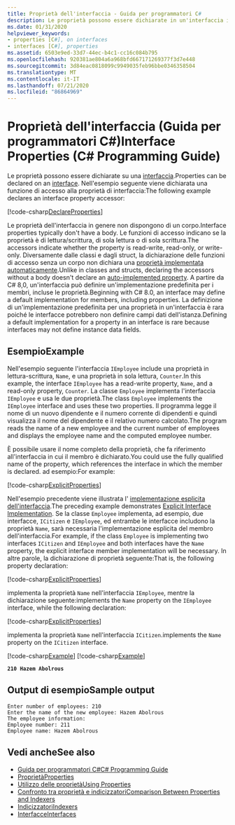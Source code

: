 ```yaml
---
title: Proprietà dell'interfaccia - Guida per programmatori C#
description: Le proprietà possono essere dichiarate in un'interfaccia in C#. In questo esempio viene dichiarata una funzione di accesso della proprietà di interfaccia.
ms.date: 01/31/2020
helpviewer_keywords:
- properties [C#], on interfaces
- interfaces [C#], properties
ms.assetid: 6503e9ed-33d7-44ec-b4c1-cc16c084b795
ms.openlocfilehash: 920381ae804a6a968bfd667171269377f3d7e448
ms.sourcegitcommit: 3d84eac0818099c9949035feb96bbe0346358504
ms.translationtype: MT
ms.contentlocale: it-IT
ms.lasthandoff: 07/21/2020
ms.locfileid: "86864969"
---
```

# <a name="interface-properties-c-programming-guide"></a><span data-ttu-id="a090c-104">Proprietà dell'interfaccia (Guida per programmatori C#)</span><span class="sxs-lookup"><span data-stu-id="a090c-104">Interface Properties (C# Programming Guide)</span></span>

<span data-ttu-id="a090c-105">Le proprietà possono essere dichiarate su una [interfaccia](../../language-reference/keywords/interface.md).</span><span class="sxs-lookup"><span data-stu-id="a090c-105">Properties can be declared on an [interface](../../language-reference/keywords/interface.md).</span></span> <span data-ttu-id="a090c-106">Nell'esempio seguente viene dichiarata una funzione di accesso alla proprietà di interfaccia:</span><span class="sxs-lookup"><span data-stu-id="a090c-106">The following example declares an interface property accessor:</span></span>

[!code-csharp[DeclareProperties](~/samples/snippets/csharp/interfaces/properties.cs#DeclareInterfaceProperties)]

<span data-ttu-id="a090c-107">Le proprietà dell'interfaccia in genere non dispongono di un corpo.</span><span class="sxs-lookup"><span data-stu-id="a090c-107">Interface properties typically don't have a body.</span></span> <span data-ttu-id="a090c-108">Le funzioni di accesso indicano se la proprietà è di lettura/scrittura, di sola lettura o di sola scrittura.</span><span class="sxs-lookup"><span data-stu-id="a090c-108">The accessors indicate whether the property is read-write, read-only, or write-only.</span></span> <span data-ttu-id="a090c-109">Diversamente dalle classi e dagli struct, la dichiarazione delle funzioni di accesso senza un corpo non dichiara una [proprietà implementata automaticamente](auto-implemented-properties.md).</span><span class="sxs-lookup"><span data-stu-id="a090c-109">Unlike in classes and structs, declaring the accessors without a body doesn't declare an [auto-implemented property](auto-implemented-properties.md).</span></span> <span data-ttu-id="a090c-110">A partire da C# 8,0, un'interfaccia può definire un'implementazione predefinita per i membri, incluse le proprietà.</span><span class="sxs-lookup"><span data-stu-id="a090c-110">Beginning with C# 8.0, an interface may define a default implementation for members, including properties.</span></span> <span data-ttu-id="a090c-111">La definizione di un'implementazione predefinita per una proprietà in un'interfaccia è rara poiché le interfacce potrebbero non definire campi dati dell'istanza.</span><span class="sxs-lookup"><span data-stu-id="a090c-111">Defining a default implementation for a property in an interface is rare because interfaces may not define instance data fields.</span></span>

## <a name="example"></a><span data-ttu-id="a090c-112">Esempio</span><span class="sxs-lookup"><span data-stu-id="a090c-112">Example</span></span>

<span data-ttu-id="a090c-113">Nell'esempio seguente l'interfaccia `IEmployee` include una proprietà in lettura-scrittura, `Name`, e una proprietà in sola lettura, `Counter`.</span><span class="sxs-lookup"><span data-stu-id="a090c-113">In this example, the interface `IEmployee` has a read-write property, `Name`, and a read-only property, `Counter`.</span></span> <span data-ttu-id="a090c-114">La classe `Employee` implementa l'interfaccia `IEmployee` e usa le due proprietà.</span><span class="sxs-lookup"><span data-stu-id="a090c-114">The class `Employee` implements the `IEmployee` interface and uses these two properties.</span></span> <span data-ttu-id="a090c-115">Il programma legge il nome di un nuovo dipendente e il numero corrente di dipendenti e quindi visualizza il nome del dipendente e il relativo numero calcolato.</span><span class="sxs-lookup"><span data-stu-id="a090c-115">The program reads the name of a new employee and the current number of employees and displays the employee name and the computed employee number.</span></span>

<span data-ttu-id="a090c-116">È possibile usare il nome completo della proprietà, che fa riferimento all'interfaccia in cui il membro è dichiarato.</span><span class="sxs-lookup"><span data-stu-id="a090c-116">You could use the fully qualified name of the property, which references the interface in which the member is declared.</span></span> <span data-ttu-id="a090c-117">ad esempio:</span><span class="sxs-lookup"><span data-stu-id="a090c-117">For example:</span></span>

[!code-csharp[ExplicitProperties](~/samples/snippets/csharp/interfaces/properties.cs#ExplicitImplementation)]

<span data-ttu-id="a090c-118">Nell'esempio precedente viene illustrata l' [implementazione esplicita dell'interfaccia](../interfaces/explicit-interface-implementation.md).</span><span class="sxs-lookup"><span data-stu-id="a090c-118">The preceding example demonstrates [Explicit Interface Implementation](../interfaces/explicit-interface-implementation.md).</span></span> <span data-ttu-id="a090c-119">Se la classe `Employee` implementa, ad esempio, due interfacce, `ICitizen` e `IEmployee`, ed entrambe le interfacce includono la proprietà `Name`, sarà necessaria l'implementazione esplicita del membro dell'interfaccia.</span><span class="sxs-lookup"><span data-stu-id="a090c-119">For example, if the class `Employee` is implementing two interfaces `ICitizen` and `IEmployee` and both interfaces have the `Name` property, the explicit interface member implementation will be necessary.</span></span> <span data-ttu-id="a090c-120">In altre parole, la dichiarazione di proprietà seguente:</span><span class="sxs-lookup"><span data-stu-id="a090c-120">That is, the following property declaration:</span></span>

[!code-csharp[ExplicitProperties](~/samples/snippets/csharp/interfaces/properties.cs#ExplicitImplementation)]

<span data-ttu-id="a090c-121">implementa la proprietà `Name` nell'interfaccia `IEmployee`, mentre la dichiarazione seguente:</span><span class="sxs-lookup"><span data-stu-id="a090c-121">implements the `Name` property on the `IEmployee` interface, while the following declaration:</span></span>

[!code-csharp[ExplicitProperties](~/samples/snippets/csharp/interfaces/properties.cs#CitizenImplementation)]

<span data-ttu-id="a090c-122">implementa la proprietà `Name` nell'interfaccia `ICitizen`.</span><span class="sxs-lookup"><span data-stu-id="a090c-122">implements the `Name` property on the `ICitizen` interface.</span></span>

[!code-csharp[Example](~/samples/snippets/csharp/interfaces/properties.cs#PropertyExample)]
[!code-csharp[Example](~/samples/snippets/csharp/interfaces/properties.cs#UseProperty)]

**`210 Hazem Abolrous`**

## <a name="sample-output"></a><span data-ttu-id="a090c-123">Output di esempio</span><span class="sxs-lookup"><span data-stu-id="a090c-123">Sample output</span></span>

```console
Enter number of employees: 210
Enter the name of the new employee: Hazem Abolrous
The employee information:
Employee number: 211
Employee name: Hazem Abolrous
```

## <a name="see-also"></a><span data-ttu-id="a090c-124">Vedi anche</span><span class="sxs-lookup"><span data-stu-id="a090c-124">See also</span></span>

- [<span data-ttu-id="a090c-125">Guida per programmatori C#</span><span class="sxs-lookup"><span data-stu-id="a090c-125">C# Programming Guide</span></span>](../index.md)
- [<span data-ttu-id="a090c-126">Proprietà</span><span class="sxs-lookup"><span data-stu-id="a090c-126">Properties</span></span>](./properties.md)
- [<span data-ttu-id="a090c-127">Utilizzo delle proprietà</span><span class="sxs-lookup"><span data-stu-id="a090c-127">Using Properties</span></span>](./using-properties.md)
- [<span data-ttu-id="a090c-128">Confronto tra proprietà e indicizzatori</span><span class="sxs-lookup"><span data-stu-id="a090c-128">Comparison Between Properties and Indexers</span></span>](../indexers/comparison-between-properties-and-indexers.md)
- [<span data-ttu-id="a090c-129">Indicizzatori</span><span class="sxs-lookup"><span data-stu-id="a090c-129">Indexers</span></span>](../indexers/index.md)
- [<span data-ttu-id="a090c-130">Interfacce</span><span class="sxs-lookup"><span data-stu-id="a090c-130">Interfaces</span></span>](../interfaces/index.md)
